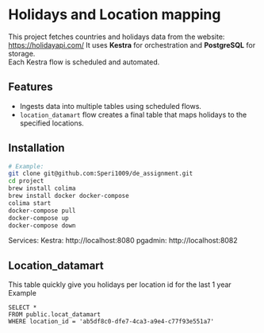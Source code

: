 # Holidays and Location mapping

This project fetches countries and holidays data from the website: https://holidayapi.com/
It uses **Kestra** for orchestration and **PostgreSQL** for storage.  
Each Kestra flow is scheduled and automated.

## Features

- Ingests data into multiple tables using scheduled flows.
- `location_datamart` flow creates a final table that maps holidays to the specified locations.

## Installation

```bash
# Example:
git clone git@github.com:Speri1009/de_assignment.git
cd project
brew install colima
brew install docker docker-compose
colima start
docker-compose pull
docker-compose up
docker-compose down
```

Services:
Kestra: http://localhost:8080
pgadmin: http://localhost:8082

## Location_datamart

This table quickly give you holidays per location id for the last 1 year
Example

```
SELECT *
FROM public.locat_datamart
WHERE location_id = 'ab5df8c0-dfe7-4ca3-a9e4-c77f93e551a7'
```
